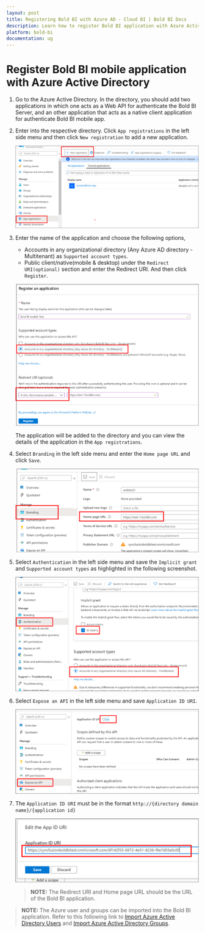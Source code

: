```yaml
---
layout: post
title: Registering Bold BI with Azure AD - Cloud BI | Bold BI Docs
description: Learn how to register Bold BI application with Azure Active Directory for authenticating Bold BI Cloud Server through browser.
platform: bold-bi
documentation: ug
---
```


# Register Bold BI mobile application with Azure Active Directory

1. Go to the Azure Active Directory. In the directory, you should add two applications in which one acts as a Web API for authenticate the Bold BI Server, and an other application that acts as a native client application for authenticate Bold BI mobile app.

2. Enter into the respective directory. Click `App registrations` in the left side menu and then click `New registration` to add a new application.

    ![Create new application](/static/assets/cloud/faq/images/add-application.png) 

3. Enter the name of the application and choose the following options,

    * Accounts in any organizational directory (Any Azure AD directory - Multitenant) as `Supported account types`.
    * Public client/native(mobile & desktop) under the `Redirect URI(optional)` section and enter the Redirect URI. And then click `Register`.

    ![Application type](/static/assets/cloud/faq/images/application-type.png) 

    The application will be added to the directory and you can view the details of the application in the `App registrations`.

4. Select `Branding` in the left side menu and enter the `Home page URL` and click `Save`.

    ![Save homepage](/static/assets/cloud/faq/images/azurehomepageurl.png)

5. Select `Authentication` in the left side menu and save the `Implicit grant` and `Supported account types` as highlighted in the following screenshot.

    ![Authentication](/static/assets/cloud/faq/images/authentication.png)

6. Select `Expose an API` in the left side menu and save `Application ID URI`.

    ![Application ID URI](/static/assets/cloud/faq/images/azureappid.png)

7. The `Application ID URI` must be in the format `http://{directory domain name}/{application id}`

    ![appiduri](/static/assets/cloud/faq/images/appiduri.png)

    > **NOTE:**  The Redirect URI and Home page URL should be the URL of the Bold BI application.

> **NOTE:**  The Azure user and groups can be imported into the Bold BI application. Refer to this following link to [Import Azure Active Directory Users](/cloud-bi/managing-resources/manage-users/import-azure-active-directory-users/) and [Import Azure Active Directory Groups](/cloud-bi/managing-resources/manage-groups/import-azure-active-directory-groups/).
